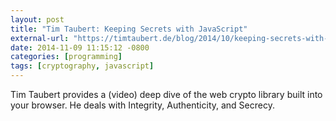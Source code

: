 ```yaml
---
layout: post
title: "Tim Taubert: Keeping Secrets with JavaScript"
external-url: "https://timtaubert.de/blog/2014/10/keeping-secrets-with-javascript/"
date: 2014-11-09 11:15:12 -0800
categories: [programming]
tags: [cryptography, javascript]
---
```


Tim Taubert provides a (video) deep dive of the web crypto library built
into your browser. He deals with Integrity, Authenticity, and Secrecy.
